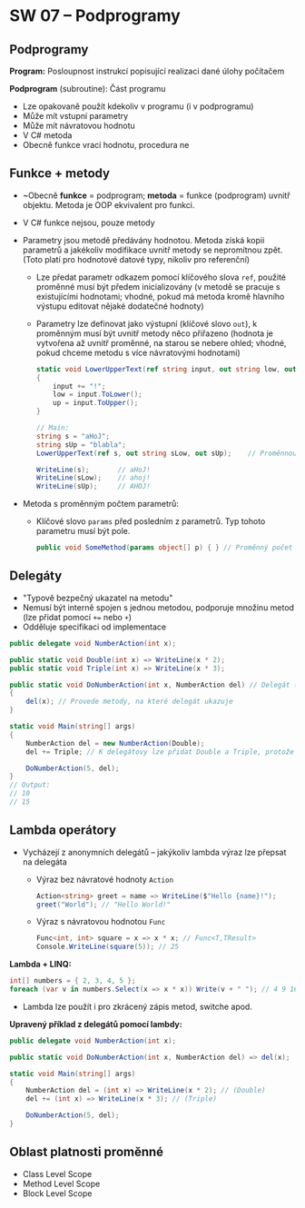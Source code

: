 # SW 07 – Podprogramy

## Podprogramy

__Program:__ Posloupnost instrukcí popisující realizaci dané úlohy počítačem

__Podprogram__ (subroutine): Část programu

* Lze opakovaně použít kdekoliv v programu (i v podprogramu)
* Může mít vstupní parametry
* Může mít návratovou hodnotu
* V C# metoda
* Obecně funkce vrací hodnotu, procedura ne

## Funkce + metody

* ~Obecně __funkce__ = podprogram; __metoda__ = funkce (podprogram) uvnitř objektu. Metoda je OOP ekvivalent pro funkci.
* V C# funkce nejsou, pouze metody
* Parametry jsou metodě předávány hodnotou. Metoda získá kopii parametrů a jakékoliv modifikace uvnitř metody se nepromítnou zpět. (Toto platí pro hodnotové datové typy, nikoliv pro referenční)
  * Lze předat parametr odkazem pomocí klíčového slova `ref`, použité proměnné musí být předem inicializovány (v metodě se pracuje s existujícími hodnotami; vhodné, pokud má metoda kromě hlavního výstupu editovat nějaké dodatečné hodnoty)
  * Parametry lze definovat jako výstupní (klíčové slovo `out`), k proměnným musí být uvnitř metody něco přiřazeno (hodnota je vytvořena až uvnitř proměnné, na starou se nebere ohled; vhodné, pokud chceme metodu s více návratovými hodnotami)

    ``` csharp
    static void LowerUpperText(ref string input, out string low, out string up)
    {
        input += "!";
        low = input.ToLower();
        up = input.ToUpper();
    }

    // Main:
    string s = "aHoJ";
    string sUp = "blabla";
    LowerUpperText(ref s, out string sLow, out sUp);    // Proměnnou lze deklarovat až při volání (sLow) nebo už před tím (sUp)
    
    WriteLine(s);       // aHoJ!
    WriteLine(sLow);    // ahoj!
    WriteLine(sUp);     // AHOJ!
    ```

* Metoda s proměnným počtem parametrů:
  * Klíčové slovo `params` před posledním z parametrů. Typ tohoto parametru musí být pole.

    ``` csharp
    public void SomeMethod(params object[] p) { } // Proměnný počet parametrů
    ```

## Delegáty

* "Typově bezpečný ukazatel na metodu"
* Nemusí být interně spojen s jednou metodou, podporuje množinu metod (lze přidat pomocí `+=` nebo `+`)
* Odděluje specifikaci od implementace

``` csharp
public delegate void NumberAction(int x);

public static void Double(int x) => WriteLine(x * 2);
public static void Triple(int x) => WriteLine(x * 3);

public static void DoNumberAction(int x, NumberAction del) // Delegát (~předpis pro metodu) jako vstupní parametr
{
    del(x); // Provede metody, na které delegát ukazuje
}

static void Main(string[] args)
{
    NumberAction del = new NumberAction(Double);
    del += Triple; // K delegátovy lze přidat Double a Triple, protože mají stejnou signaturu (návratový typ a vstupní parametry) 

    DoNumberAction(5, del);
}
// Output:
// 10
// 15
```

## Lambda operátory

* Vycházejí z anonymních delegátů – jakýkoliv lambda výraz lze přepsat na delegáta
  * Výraz bez návratové hodnoty `Action`

    ``` csharp
    Action<string> greet = name => WriteLine($"Hello {name}!");
    greet("World"); // "Hello World!"
    ```

  * Výraz s návratovou hodnotou `Func`

    ``` csharp
    Func<int, int> square = x => x * x; // Func<T,TResult>
    Console.WriteLine(square(5)); // 25
    ```

__Lambda + LINQ:__

``` csharp
int[] numbers = { 2, 3, 4, 5 };
foreach (var v in numbers.Select(x => x * x)) Write(v + " "); // 4 9 16 25
```

* Lambda lze použít i pro zkrácený zápis metod, switche apod.

__Upravený příklad z delegátů pomocí lambdy:__

``` csharp
public delegate void NumberAction(int x);

public static void DoNumberAction(int x, NumberAction del) => del(x);

static void Main(string[] args)
{
    NumberAction del = (int x) => WriteLine(x * 2); // (Double)
    del += (int x) => WriteLine(x * 3); // (Triple)

    DoNumberAction(5, del);
}
```

## Oblast platnosti proměnné

* Class Level Scope
* Method Level Scope
* Block Level Scope
